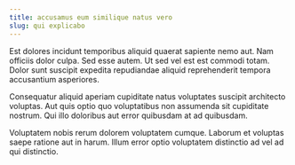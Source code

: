 ```yaml
---
title: accusamus eum similique natus vero
slug: qui explicabo
---
```


Est dolores incidunt temporibus aliquid quaerat sapiente nemo aut. Nam officiis dolor culpa. Sed esse autem. Ut sed vel est est commodi totam. Dolor sunt suscipit expedita repudiandae aliquid reprehenderit tempora accusantium asperiores.

Consequatur aliquid aperiam cupiditate natus voluptates suscipit architecto voluptas. Aut quis optio quo voluptatibus non assumenda sit cupiditate nostrum. Qui illo doloribus aut error quibusdam at ad quibusdam.

Voluptatem nobis rerum dolorem voluptatem cumque. Laborum et voluptas saepe ratione aut in harum. Illum error optio voluptatem distinctio ad vel ad qui distinctio.
